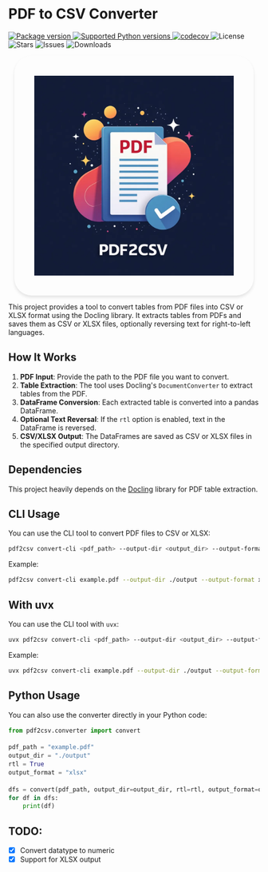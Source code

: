 # PDF to CSV Converter
<p>
<a href="https://pypi.org/project/pdf2csv" target="_blank">
    <img src="https://img.shields.io/pypi/v/pdf2csv?color=%2334D058&label=pypi%20package" alt="Package version">
</a>
<a href="https://pypi.org/project/pdf2csv" target="_blank">
    <img src="https://img.shields.io/pypi/pyversions/pdf2csv.svg?color=%2334D058" alt="Supported Python versions">
</a>
<a href="https://codecov.io/gh/ghodsizadeh/pdf2csv" target="_blank">
    <img src="https://codecov.io/gh/ghodsizadeh/pdf2csv/branch/main/graph/badge.svg" alt="codecov">
</a>
<a>
    <img src="https://img.shields.io/github/license/ghodsizadeh/pdf2csv" alt="License">
</a>
    <img src="https://img.shields.io/github/stars/ghodsizadeh/pdf2csv" alt="Stars">
    <img src="https://img.shields.io/github/issues/ghodsizadeh/pdf2csv" alt="Issues">
    <!-- downloads -->
    <img src="https://pepy.tech/badge/pdf2csv" alt="Downloads">


</p>

<img src='./docs/logo.webp' style="display: block; margin: auto; width: 400px; height: auto; box-shadow: 0px 4px 6px rgba(0, 0, 0, 0.1); border-radius: 35px;
padding:40px">


 This project provides a tool to convert tables from PDF files into CSV or XLSX format using the Docling library. It extracts tables from PDFs and saves them as CSV or XLSX files, optionally reversing text for right-to-left languages.

## How It Works

1. **PDF Input**: Provide the path to the PDF file you want to convert.
2. **Table Extraction**: The tool uses Docling's `DocumentConverter` to extract tables from the PDF.
3. **DataFrame Conversion**: Each extracted table is converted into a pandas DataFrame.
4. **Optional Text Reversal**: If the `rtl` option is enabled, text in the DataFrame is reversed.
5. **CSV/XLSX Output**: The DataFrames are saved as CSV or XLSX files in the specified output directory.

## Dependencies

This project heavily depends on the [Docling](https://github.com/docling/docling) library for PDF table extraction.

## CLI Usage

You can use the CLI tool to convert PDF files to CSV or XLSX:

```sh
pdf2csv convert-cli <pdf_path> --output-dir <output_dir> --output-format <csv|xlsx> --rtl --verbose
```

Example:

```sh
pdf2csv convert-cli example.pdf --output-dir ./output --output-format xlsx --rtl --verbose
```

## With uvx

You can use the CLI tool with `uvx`:

```sh
uvx pdf2csv convert-cli <pdf_path> --output-dir <output_dir> --output-format <csv|xlsx> --rtl --verbose
```

Example:

```sh
uvx pdf2csv convert-cli example.pdf --output-dir ./output --output-format xlsx --rtl --verbose
```

## Python Usage

You can also use the converter directly in your Python code:

```python
from pdf2csv.converter import convert

pdf_path = "example.pdf"
output_dir = "./output"
rtl = True
output_format = "xlsx"

dfs = convert(pdf_path, output_dir=output_dir, rtl=rtl, output_format=output_format)
for df in dfs:
    print(df)
```

## TODO:
- [x] Convert datatype to numeric
- [x] Support for XLSX output
